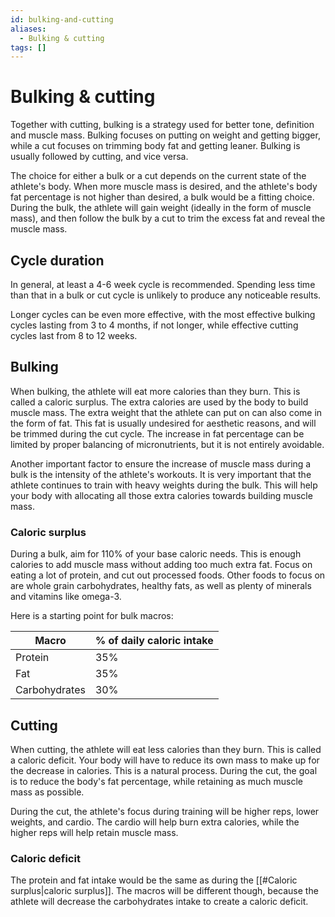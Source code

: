 ```yaml
---
id: bulking-and-cutting
aliases:
  - Bulking & cutting
tags: []
---
```


# Bulking & cutting

Together with cutting, bulking is a strategy used for better tone, definition
and muscle mass. Bulking focuses on putting on weight and getting bigger, while
a cut focuses on trimming body fat and getting leaner. Bulking is usually
followed by cutting, and vice versa.

The choice for either a bulk or a cut depends on the current state of the
athlete's body. When more muscle mass is desired, and the athlete's body fat
percentage is not higher than desired, a bulk would be a fitting choice. During
the bulk, the athlete will gain weight (ideally in the form of muscle mass), and
then follow the bulk by a cut to trim the excess fat and reveal the muscle mass.

## Cycle duration

In general, at least a 4-6 week cycle is recommended. Spending less time than
that in a bulk or cut cycle is unlikely to produce any noticeable results.

Longer cycles can be even more effective, with the most effective bulking cycles
lasting from 3 to 4 months, if not longer, while effective cutting cycles last
from 8 to 12 weeks.

## Bulking

When bulking, the athlete will eat more calories than they burn. This is called
a caloric surplus. The extra calories are used by the body to build muscle mass.
The extra weight that the athlete can put on can also come in the form of fat.
This fat is usually undesired for aesthetic reasons, and will be trimmed during
the cut cycle. The increase in fat percentage can be limited by proper balancing
of micronutrients, but it is not entirely avoidable.

Another important factor to ensure the increase of muscle mass during a bulk is
the intensity of the athlete's workouts. It is very important that the athlete
continues to train with heavy weights during the bulk. This will help your body
with allocating all those extra calories towards building muscle mass.

### Caloric surplus

During a bulk, aim for 110% of your base caloric needs. This is enough calories
to add muscle mass without adding too much extra fat. Focus on eating a lot of
protein, and cut out processed foods. Other foods to focus on are whole grain
carbohydrates, healthy fats, as well as plenty of minerals and vitamins like
omega-3.

Here is a starting point for bulk macros:

| Macro         | % of daily caloric intake |
| ------------- | ------------------------- |
| Protein       | 35%                       |
| Fat           | 35%                       |
| Carbohydrates | 30%                       |

## Cutting

When cutting, the athlete will eat less calories than they burn. This is called
a caloric deficit. Your body will have to reduce its own mass to make up for the
decrease in calories. This is a natural process. During the cut, the goal is to
reduce the body's fat percentage, while retaining as much muscle mass as
possible.

During the cut, the athlete's focus during training will be higher reps, lower
weights, and cardio. The cardio will help burn extra calories, while the higher
reps will help retain muscle mass.

### Caloric deficit

The protein and fat intake would be the same as during the [[#Caloric
surplus|caloric surplus]]. The macros will be different though, because the
athlete will decrease the carbohydrates intake to create a caloric deficit.
